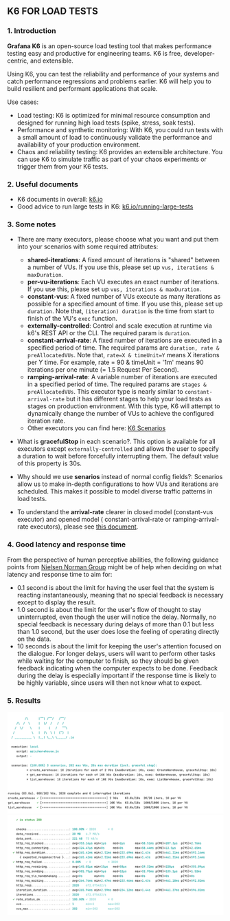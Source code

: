 ## K6 FOR LOAD TESTS

### 1. Introduction

**Grafana K6** is an open-source load testing tool that makes performance testing easy and productive for engineering
teams. K6 is free, developer-centric, and extensible.

Using K6, you can test the reliability and performance of your systems and catch performance regressions and problems
earlier. K6 will help you to build resilient and performant applications that scale.

Use cases:

- Load testing: K6 is optimized for minimal resource consumption and designed for running high load tests (spike,
  stress, soak tests).
- Performance and synthetic monitoring: With K6, you could run tests with a small amount of load to continuously
  validate the performance and availability of your production environment.
- Chaos and reliability testing: K6 provides an extensible architecture. You can use K6 to simulate traffic as part of
  your chaos experiments or trigger them from your K6 tests.

### 2. Useful documents

- K6 documents in overall: [k6.io](https://k6.io/docs)
- Good advice to run large tests in
  K6: [k6.io/running-large-tests](https://k6.io/docs/testing-guides/running-large-tests/)

### 3. Some notes

- There are many executors, please choose what you want and put them into your scenarios with some required attributes:
    - **shared-iterations**: A fixed amount of iterations is "shared" between a number of VUs. If you use this, please
      set up `vus, iterations & maxDuration`.
    - **per-vu-iterations**: Each VU executes an exact number of iterations. If you use this, please set
      up `vus, iterations & maxDuration`.
    - **constant-vus**: A fixed number of VUs execute as many iterations as possible for a specified amount of time. If
      you use this, please set up `duration`. Note that, `(iteration) duration` is the time from start to finish of the
      VU's `exec` function.
    - **externally-controlled**: Control and scale execution at runtime via k6's REST API or the CLI. The required param
      is `duration`.
    - **constant-arrival-rate**: A fixed number of iterations are executed in a specified period of time. The required
      params are `duration, rate & preAllocatedVUs`. Note that, `rate=X & timeUnit=Y` means X iterations per Y time. For
      example, rate = 90 & timeUnit = '1m' means 90 iterations per one minute (= 1.5 Request Per Second).
    - **ramping-arrival-rate**: A variable number of iterations are executed in a specified period of time. The required
      params are `stages & preAllocatedVUs`. This executor type is nearly similar to `constant-arrival-rate` but it has
      different stages to help your load tests as stages on production environment. With this type, K6 will attempt to
      dynamically change the number of VUs to achieve the configured iteration rate.
    - Other executors you can find here: [K6 Scenarios](https://k6.io/docs/using-k6/scenarios)

- What is **gracefulStop** in each scenario?. This option is available for all executors except `externally-controlled`
  and allows the user to specify a duration to wait before forcefully interrupting them. The default value of this
  property is 30s.

- Why should we use **senarios** instead of normal config fields?: Scenarios allow us to make in-depth configurations to
  how VUs and iterations are scheduled. This makes it possible to model diverse traffic patterns in load tests.

- To understand the **arrival-rate** clearer in closed model (constant-vus executor) and opened model (
  constant-arrival-rate or ramping-arrival-rate executors), please
  see [this document](https://k6.io/docs/using-k6/scenarios/arrival-rate/).

### 4. Good latency and response time

From the perspective of human perceptive abilities, the following guidance points
from [Nielsen Norman Group](https://www.nngroup.com/articles/response-times-3-important-limits/) might be of help when
deciding on what latency and response time to aim for:

- 0.1 second is about the limit for having the user feel that the system is reacting instantaneously, meaning that no
  special feedback is necessary except to display the result.
- 1.0 second is about the limit for the user's flow of thought to stay uninterrupted, even though the user will notice
  the delay. Normally, no special feedback is necessary during delays of more than 0.1 but less than 1.0 second, but the
  user does lose the feeling of operating directly on the data.
- 10 seconds is about the limit for keeping the user's attention focused on the dialogue. For longer delays, users will
  want to perform other tasks while waiting for the computer to finish, so they should be given feedback indicating when
  the computer expects to be done. Feedback during the delay is especially important if the response time is likely to
  be highly variable, since users will then not know what to expect.

### 5. Results

![Asset 1](assets/1.png)
![Asset 2](assets/2.png)


